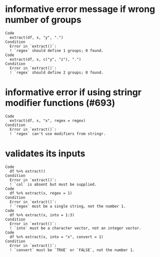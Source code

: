 # informative error message if wrong number of groups

    Code
      extract(df, x, "y", ".")
    Condition
      Error in `extract()`:
      ! `regex` should define 1 groups; 0 found.
    Code
      extract(df, x, c("y", "z"), ".")
    Condition
      Error in `extract()`:
      ! `regex` should define 2 groups; 0 found.

# informative error if using stringr modifier functions (#693)

    Code
      extract(df, x, "x", regex = regex)
    Condition
      Error in `extract()`:
      ! `regex` can't use modifiers from stringr.

# validates its inputs

    Code
      df %>% extract()
    Condition
      Error in `extract()`:
      ! `col` is absent but must be supplied.
    Code
      df %>% extract(x, regex = 1)
    Condition
      Error in `extract()`:
      ! `regex` must be a single string, not the number 1.
    Code
      df %>% extract(x, into = 1:3)
    Condition
      Error in `extract()`:
      ! `into` must be a character vector, not an integer vector.
    Code
      df %>% extract(x, into = "x", convert = 1)
    Condition
      Error in `extract()`:
      ! `convert` must be `TRUE` or `FALSE`, not the number 1.

